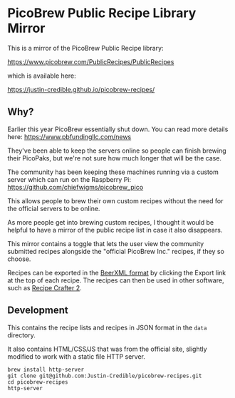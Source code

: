# PicoBrew Public Recipe Library Mirror

This is a mirror of the PicoBrew Public Recipe library:

https://www.picobrew.com/PublicRecipes/PublicRecipes

which is available here:

https://justin-credible.github.io/picobrew-recipes/


## Why?

Earlier this year PicoBrew essentially shut down. You can read more details here: https://www.pbfundingllc.com/news

They've been able to keep the servers online so people can finish brewing their PicoPaks, but we're not sure how much longer that will be the case.

The community has been keeping these machines running via a custom server which can run on the Raspberry Pi: https://github.com/chiefwigms/picobrew_pico

This allows people to brew their own custom recipes without the need for the official servers to be online.

As more people get into brewing custom recipes, I thought it would be helpful to have a mirror of the public recipe list in case it also disappears.

This mirror contains a toggle that lets the user view the community submitted recipes alongside the "official PicoBrew Inc." recipes, if they so choose.

Recipes can be exported in the [BeerXML format](http://www.beerxml.com/beerxml.htm) by clicking the Export link at the top of each recipe. The recipes can then be used in other software, such as [Recipe Crafter 2](https://crafter.pilotbatchbrewing.com).

## Development

This contains the recipe lists and recipes in JSON format in the `data` directory.

It also contains HTML/CSS/JS that was from the official site, slightly modified to work with a static file HTTP server.

```
brew install http-server
git clone git@github.com:Justin-Credible/picobrew-recipes.git
cd picobrew-recipes
http-server
```
